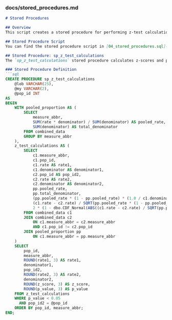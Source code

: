 
### docs/stored_procedures.md

```markdown
# Stored Procedures

## Overview
This script creates a stored procedure for performing z-test calculations between different populations.

## Stored Procedure Script
You can find the stored procedure script in [04_stored_procedures.sql](../scripts/04_stored_procedures.sql).

## Stored Procedure: sp_z_test_calculations
The `sp_z_test_calculations` stored procedure calculates z-scores and p-values for statistical comparisons between different populations.

### Stored Procedure Definition
```sql
CREATE PROCEDURE sp_z_test_calculations
    @lob VARCHAR(25),
    @my VARCHAR(2),
    @pop_id INT
AS
BEGIN
    WITH pooled_proportion AS (
        SELECT
            measure_abbr,
            SUM(rate * denominator) / SUM(denominator) AS pooled_rate,
            SUM(denominator) AS total_denominator
        FROM combined_data
        GROUP BY measure_abbr
    ),
    z_test_calculations AS (
        SELECT
            c1.measure_abbr,
            c1.pop_id,
            c1.rate AS rate1,
            c1.denominator AS denominator1,
            c2.pop_id AS pop_id2,
            c2.rate AS rate2,
            c2.denominator AS denominator2,
            pp.pooled_rate,
            pp.total_denominator,
            (pp.pooled_rate * (1 - pp.pooled_rate) * (1.0 / c1.denominator + 1.0 / c2.denominator)) AS variance,
            (c1.rate - c2.rate) / SQRT(pp.pooled_rate * (1 - pp.pooled_rate) * (1.0 / c1.denominator + 1.0 / c2.denominator)) AS z_score,
            2 * (1 - dbo.CDF_Normal(ABS((c1.rate - c2.rate) / SQRT(pp.pooled_rate * (1 - pp.pooled_rate) * (1.0 / c1.denominator + 1.0 / c2.denominator))))) AS p_value
        FROM combined_data c1
        JOIN combined_data c2 
            ON c1.measure_abbr = c2.measure_abbr
            AND c1.pop_id != c2.pop_id
        JOIN pooled_proportion pp 
            ON c1.measure_abbr = pp.measure_abbr
    )
    SELECT
        pop_id,
        measure_abbr,
        ROUND(rate1, 3) AS rate1,
        denominator1,
        pop_id2,
        ROUND(rate2, 3) AS rate2,
        denominator2,
        ROUND(z_score, 3) AS z_score,
        ROUND(p_value, 3) AS p_value
    FROM z_test_calculations
    WHERE p_value < 0.05
      AND pop_id2 = @pop_id
    ORDER BY pop_id, measure_abbr;
END;
